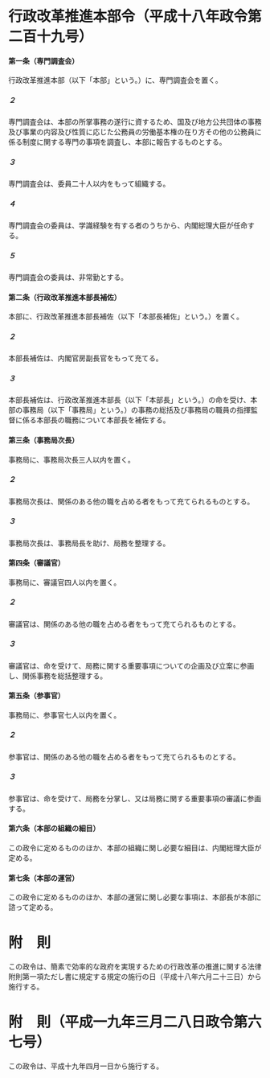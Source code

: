 # 行政改革推進本部令（平成十八年政令第二百十九号）
#### 第一条（専門調査会）
行政改革推進本部（以下「本部」という。）に、専門調査会を置く。
##### ２
専門調査会は、本部の所掌事務の遂行に資するため、国及び地方公共団体の事務及び事業の内容及び性質に応じた公務員の労働基本権の在り方その他の公務員に係る制度に関する専門の事項を調査し、本部に報告するものとする。
##### ３
専門調査会は、委員二十人以内をもって組織する。
##### ４
専門調査会の委員は、学識経験を有する者のうちから、内閣総理大臣が任命する。
##### ５
専門調査会の委員は、非常勤とする。
#### 第二条（行政改革推進本部長補佐）
本部に、行政改革推進本部長補佐（以下「本部長補佐」という。）を置く。
##### ２
本部長補佐は、内閣官房副長官をもって充てる。
##### ３
本部長補佐は、行政改革推進本部長（以下「本部長」という。）の命を受け、本部の事務局（以下「事務局」という。）の事務の総括及び事務局の職員の指揮監督に係る本部長の職務について本部長を補佐する。
#### 第三条（事務局次長）
事務局に、事務局次長三人以内を置く。
##### ２
事務局次長は、関係のある他の職を占める者をもって充てられるものとする。
##### ３
事務局次長は、事務局長を助け、局務を整理する。
#### 第四条（審議官）
事務局に、審議官四人以内を置く。
##### ２
審議官は、関係のある他の職を占める者をもって充てられるものとする。
##### ３
審議官は、命を受けて、局務に関する重要事項についての企画及び立案に参画し、関係事務を総括整理する。
#### 第五条（参事官）
事務局に、参事官七人以内を置く。
##### ２
参事官は、関係のある他の職を占める者をもって充てられるものとする。
##### ３
参事官は、命を受けて、局務を分掌し、又は局務に関する重要事項の審議に参画する。
#### 第六条（本部の組織の細目）
この政令に定めるもののほか、本部の組織に関し必要な細目は、内閣総理大臣が定める。
#### 第七条（本部の運営）
この政令に定めるもののほか、本部の運営に関し必要な事項は、本部長が本部に諮って定める。
# 附　則
この政令は、簡素で効率的な政府を実現するための行政改革の推進に関する法律附則第一項ただし書に規定する規定の施行の日（平成十八年六月二十三日）から施行する。
# 附　則（平成一九年三月二八日政令第六七号）
この政令は、平成十九年四月一日から施行する。
